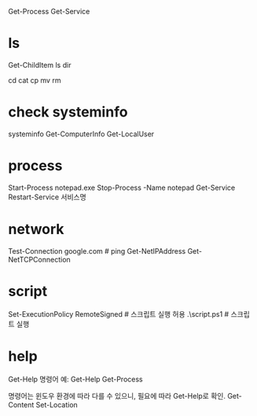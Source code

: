 Get-Process
Get-Service

# ls

Get-ChildItem
ls
dir

cd
cat
cp
mv
rm

# check systeminfo

systeminfo
Get-ComputerInfo
Get-LocalUser

# process

Start-Process notepad.exe
Stop-Process -Name notepad
Get-Service
Restart-Service 서비스명

# network

Test-Connection google.com # ping
Get-NetIPAddress
Get-NetTCPConnection

# script

Set-ExecutionPolicy RemoteSigned # 스크립트 실행 허용
.\script.ps1 # 스크립트 실행

# help

Get-Help 명령어
예: Get-Help Get-Process

명령어는 윈도우 환경에 따라 다를 수 있으니, 필요에 따라 Get-Help로 확인.
Get-Content
Set-Location
